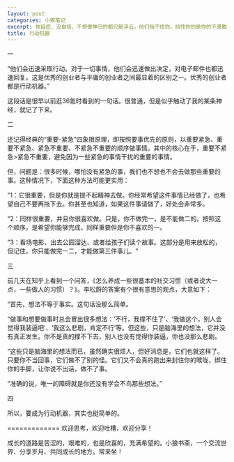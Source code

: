 ```yaml
---
layout: post
categories: 小狼笔记
excerpt: 拖延症、没自信、不想做神马的都只是浮云。他们挡不住你，挡住你的是你的不勇敢。
title: 行动机器
---
```


一

“他们会迅速采取行动。对于一切事情，他们会迅速做出决定，对电子邮件也都迅速回复。这是优秀的创业者与平庸的创业者之间最显着的区别之一。优秀的创业者都是行动机器。”

这段话是很早以前逛36氪时看到的一句话。很普通，但是似乎触动了我的某条神经，就记了下来。

二

还记得经典的“重要-紧急”四象限原理，即按照要事优先的原则，以重要紧急、重要不紧急、紧急不重要、不紧急不重要的顺序做事情。其中的核心在于，重要不紧急>紧急不重要，避免因为一些紧急的事情干扰的重要的事情。

但，问题是：很多时候，哪怕没有紧急的事，我们也不想也不会去做那些重要的事。这种情况下，下面这种方法可能更实用：

”1：它很重要，但是你就是提不起精神去做。你经常希望这件事情已经做了，也希望自己不要再拖下去。你甚至也知道，如果这件事请做了，好处会非常多。

“2：同样很重要，并且你很喜欢做。只是，你不做完一，是不能做二的。按照这个顺序，是希望你能够完成，同样重要但是你不喜欢的一。

”3：看场电影、出去公园溜达、或者给孩子们读个故事。这部分是用来放松的，但记住，你只能做完一二，才能做第三件事儿。“

三

前几天在知乎上看到一个问答，《怎么养成一些很基本的社交习惯（或者说大一点，一些做人的习惯）？》。李松蔚的答案有个很有意思的观点，大意如下：

“首先，想法不等于事实。这句话没那么简单。

“做事和想要做事时总会冒出很多想法：‘不行，我撑不住了’、‘我做这个，别人会觉得我装逼吧’、‘我这么悲剧，肯定不行’等。但这些，只是脑海里的想法，它并没有真正发生。你不是真的撑不下去，别人也没有觉得你装逼，你也没那么悲剧。

“这些只是脑海里的想法而已，虽然确实很烦人，但好消息是，它们也就这样了。只要你不当回事，它们做不了别的怪。它们又不会真的跑出来封住你的喉咙，绑住你的手脚，让你说不出话，做不了事。

“准确的说，唯一的障碍就是你还没有学会不鸟那些想法。”

四

所以，要成为行动机器，其实也挺简单的。


=============
欢迎思考，欢迎吐槽，欢迎分享！
 
成长的道路是苦涩的，艰难的，也是欣喜的，充满希望的。小狼书斋，一个交流世界、分享岁月、共同成长的地方。常来坐！

